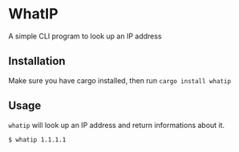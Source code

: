 # WhatIP

A simple CLI program to look up an IP address


## Installation
Make sure you have cargo installed, then run `cargo install whatip`


## Usage
`whatip` will look up an IP address and return informations about it.

```bash
$ whatip 1.1.1.1
```
